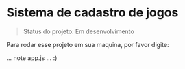 <h1>Sistema  de cadastro de jogos</h1>

> Status do projeto: Em desenvolvimento

Para rodar esse projeto em sua maquina, por favor digite:

...
note app.js
...
:)